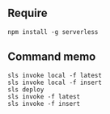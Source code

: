 ## Require
`npm install -g serverless`

## Command memo
```
sls invoke local -f latest
sls invoke local -f insert
sls deploy
sls invoke -f latest
sls invoke -f insert
```
